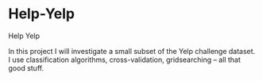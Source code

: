 # Help-Yelp

Help Yelp

In this project I will investigate a small subset of the Yelp challenge dataset. I use classification algorithms, cross-validation, gridsearching – all that good stuff.
